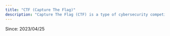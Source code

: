 ```yaml
---
title: "CTF (Capture The Flag)"
description: "Capture The Flag (CTF) is a type of cybersecurity competition that challenges participants to solve a variety of security-related problems. This section includes CTFs related content."
---
```


Since: 2023/04/25
